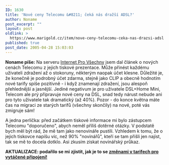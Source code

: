 ```yaml
---
ID: 1630
title: 'Nové ceny Telecomu &#8211; čeká nás dražší ADSL?'
author: Noname
post_excerpt: ""
layout: post
oldlink: >
  https://www.marigold.cz/item/nove-ceny-telecomu-ceka-nas-drazsi-adsl
published: true
post_date: 2005-04-28 15:03:03
---
```

<p><b>Noname píše:</b> Na serveru <a href="http://www.internetprovsechny.cz/clanek.php?cid=127" >Internet Pro Všechny</a>&nbsp;jsem dal článek o nových cenách Telecomu z jejich tiskové prezentace.&nbsp;Může přinést každému uživateli&nbsp;zdražení až o stokoruny, některým naopak&nbsp;účet klesne. Důležité je, že konečně je&nbsp;podrobný účet zdarma, stejně jako CLIP a obecně hodnotím nové&nbsp;tarify spíše pozitivně - i když znamenají zdražení, jsou alespoň přehlednější a jasnější. Jediné negativum je pro uživatele DSL+Home Mini, Telecom ale prý připravuje nové ceny na DSL, snad tedy nárust nebude ani pro tyto uživatele tak dramatický (až 40%). Pozor -&nbsp;do konce května máte čas na migraci ze starých tarifů&nbsp;(všechny skončily) na nové, poté vás zmigruje&nbsp;sám!</p>

<p>A jedna perlička: před začátkem tiskové informace mi&nbsp;bylo zástupcem Telecomu&nbsp;"doporučeno", abych neměl příliš dotěrné otázky. V podstatě bych měl být rád, že mě tam jako nenovináře pustili. Vzhledem k&nbsp;tomu, že o jejich&nbsp;tiskovce napíšu víc, než 90% "novinářů", kteří se&nbsp;tam přišli jen najíst, tak se mě to docela&nbsp;dotklo. Asi zkusím získat novinářský průkaz.</p>

<p><b>AKTUALIZACE: podařilo se mi zjistit, jak je to se <a href="http://www.internetprovsechny.cz/blesk.php?cbl=195">změnami v tarifech pro vytáčené připojení!</a></b></p>
